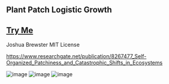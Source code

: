 ## Plant Patch Logistic Growth

## [Try Me](https://codepen.io/mootytootyfrooty/pen/LEVjoRx)

Joshua Brewster MIT License

https://www.researchgate.net/publication/8267477_Self-Organized_Patchiness_and_Catastrophic_Shifts_in_Ecosystems


![image](https://github.com/user-attachments/assets/e413093b-fec1-4c23-bec5-bd1a9c2facf2)
![image](https://github.com/user-attachments/assets/f2191231-8ad5-4d27-ad8b-a70e66e4fb22)
![image](https://github.com/user-attachments/assets/dd698739-6117-46c3-9e25-9d3ee68de2c5)

